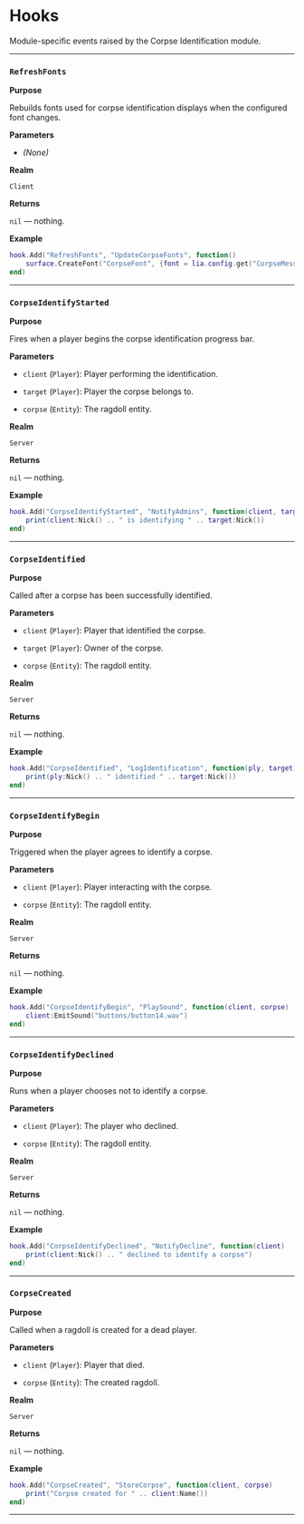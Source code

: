 # Hooks

Module-specific events raised by the Corpse Identification module.

---

### `RefreshFonts`

**Purpose**

Rebuilds fonts used for corpse identification displays when the configured font changes.

**Parameters**

* *(None)*

**Realm**

`Client`

**Returns**

`nil` — nothing.

**Example**

```lua
hook.Add("RefreshFonts", "UpdateCorpseFonts", function()
    surface.CreateFont("CorpseFont", {font = lia.config.get("CorpseMessageFont"), size = 32})
end)
```

---

### `CorpseIdentifyStarted`

**Purpose**

Fires when a player begins the corpse identification progress bar.

**Parameters**

* `client` (`Player`): Player performing the identification.

* `target` (`Player`): Player the corpse belongs to.

* `corpse` (`Entity`): The ragdoll entity.

**Realm**

`Server`

**Returns**

`nil` — nothing.

**Example**

```lua
hook.Add("CorpseIdentifyStarted", "NotifyAdmins", function(client, target)
    print(client:Nick() .. " is identifying " .. target:Nick())
end)
```

---

### `CorpseIdentified`

**Purpose**

Called after a corpse has been successfully identified.

**Parameters**

* `client` (`Player`): Player that identified the corpse.

* `target` (`Player`): Owner of the corpse.

* `corpse` (`Entity`): The ragdoll entity.

**Realm**

`Server`

**Returns**

`nil` — nothing.

**Example**

```lua
hook.Add("CorpseIdentified", "LogIdentification", function(ply, target)
    print(ply:Nick() .. " identified " .. target:Nick())
end)
```

---

### `CorpseIdentifyBegin`

**Purpose**

Triggered when the player agrees to identify a corpse.

**Parameters**

* `client` (`Player`): Player interacting with the corpse.

* `corpse` (`Entity`): The ragdoll entity.

**Realm**

`Server`

**Returns**

`nil` — nothing.

**Example**

```lua
hook.Add("CorpseIdentifyBegin", "PlaySound", function(client, corpse)
    client:EmitSound("buttons/button14.wav")
end)
```

---

### `CorpseIdentifyDeclined`

**Purpose**

Runs when a player chooses not to identify a corpse.

**Parameters**

* `client` (`Player`): The player who declined.

* `corpse` (`Entity`): The ragdoll entity.

**Realm**

`Server`

**Returns**

`nil` — nothing.

**Example**

```lua
hook.Add("CorpseIdentifyDeclined", "NotifyDecline", function(client)
    print(client:Nick() .. " declined to identify a corpse")
end)
```

---

### `CorpseCreated`

**Purpose**

Called when a ragdoll is created for a dead player.

**Parameters**

* `client` (`Player`): Player that died.

* `corpse` (`Entity`): The created ragdoll.

**Realm**

`Server`

**Returns**

`nil` — nothing.

**Example**

```lua
hook.Add("CorpseCreated", "StoreCorpse", function(client, corpse)
    print("Corpse created for " .. client:Name())
end)
```

---

